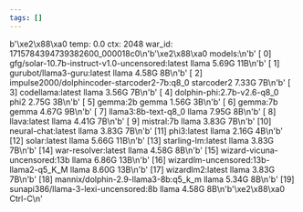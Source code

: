 ```yaml
---
tags: []
---
```

b'\xe2\x88\xa0 temp: 0.0 ctx: 2048 war_id: 1715784394739382600_000018c0\n'b'\xe2\x88\xa0 models:\n'b' [ 0] gfg/solar-10.7b-instruct-v1.0-uncensored:latest             llama 5.69G          11B\n'b' [ 1] gurubot/llama3-guru:latest                                  llama 4.58G           8B\n'b' [ 2] impulse2000/dolphincoder-starcoder2-7b:q8_0            starcoder2 7.33G           7B\n'b' [ 3] codellama:latest                                            llama 3.56G           7B\n'b' [ 4] dolphin-phi:2.7b-v2.6-q8_0                                   phi2 2.75G           3B\n'b' [ 5] gemma:2b                                                    gemma 1.56G           3B\n'b' [ 6] gemma:7b                                                    gemma 4.67G           9B\n'b' [ 7] llama3:8b-text-q8_0                                         llama 7.95G           8B\n'b' [ 8] llava:latest                                                llama 4.41G           7B\n'b' [ 9] mistral:7b                                                  llama 3.83G           7B\n'b' [10] neural-chat:latest                                          llama 3.83G           7B\n'b' [11] phi3:latest                                                 llama 2.16G           4B\n'b' [12] solar:latest                                                llama 5.66G          11B\n'b' [13] starling-lm:latest                                          llama 3.83G           7B\n'b' [14] war-resolver:latest                                         llama 4.58G           8B\n'b' [15] wizard-vicuna-uncensored:13b                                llama 6.86G          13B\n'b' [16] wizardlm-uncensored:13b-llama2-q5_K_M                       llama 8.60G          13B\n'b' [17] wizardlm2:latest                                            llama 3.83G           7B\n'b' [18] mannix/dolphin-2.9-llama3-8b:q5_k_m                         llama 5.34G           8B\n'b' [19] sunapi386/llama-3-lexi-uncensored:8b                        llama 4.58G           8B\n'b'\xe2\x88\xa0 Ctrl-C\n'
